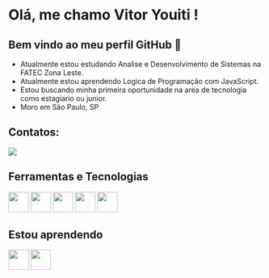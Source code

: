 # Olá, me chamo Vitor Youiti ! 
## Bem vindo ao meu perfil GitHub 👋


-  Atualmente estou estudando Analise e Desenvolvimento de Sistemas na FATEC Zona Leste.
-  Atualmente estou aprendendo Logica de Programação com JavaScript.
-  Estou buscando minha primeira oportunidade na area de tecnologia como estagiario ou junior.
-  Moro em São Paulo, SP

## Contatos:
<div>
<a href="https://www.linkedin.com/in/vitor-youiti-6985a1204" target="_blank"><img loading="lazy" src="https://img.shields.io/badge/-LinkedIn-%230077B5?style=for-the-badge&logo=linkedin&logoColor=white" target="_blank"></a>  </div>

## Ferramentas e Tecnologias

<div>
<img src="https://cdn.jsdelivr.net/gh/devicons/devicon@latest/icons/javascript/javascript-original.svg" width="40" height="40" /> <img src="https://cdn.jsdelivr.net/gh/devicons/devicon@latest/icons/html5/html5-original.svg" width="40" height="40" /> <img src="https://cdn.jsdelivr.net/gh/devicons/devicon@latest/icons/css3/css3-original.svg" width="40" height="40" /> <img src="https://cdn.jsdelivr.net/gh/devicons/devicon@latest/icons/git/git-original.svg" width="40" height="40" /> <img src="https://cdn.jsdelivr.net/gh/devicons/devicon@latest/icons/github/github-original.svg" width="40" height="40"  />
</div>

## Estou aprendendo
<div>
  
<img src="https://cdn.jsdelivr.net/gh/devicons/devicon@latest/icons/java/java-original.svg" width="40" height="40" />
          
          
<img src="https://cdn.jsdelivr.net/gh/devicons/devicon@latest/icons/python/python-original.svg" width="40" height="40" />
</div>         
